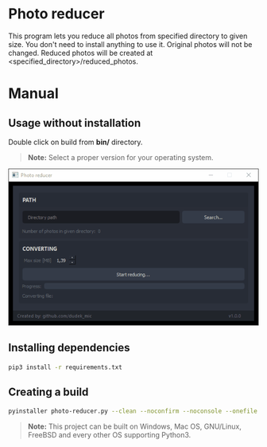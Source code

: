 # Photo reducer

This program lets you reduce all photos from specified directory to given size.
You don't need to install anything to use it.
Original photos will not be changed.
Reduced photos will be created at <specified_directory>/reduced_photos.


# Manual

## Usage without installation

Double click on build from **bin/** directory.
> **Note:** Select a proper version for your operating system.

![Photo reducer demo](img/demo.gif)

## Installing dependencies
```bash
pip3 install -r requirements.txt
```

## Creating a build
```bash
pyinstaller photo-reducer.py --clean --noconfirm --noconsole --onefile --name photoreducer
```
> **Note:** This project can be built on Windows, Mac OS, GNU/Linux, FreeBSD and every other OS supporting Python3.
